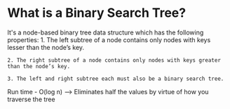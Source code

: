 # What is a Binary Search Tree?

     
It's a node-based binary tree data structure which has the following properties:
    1. The left subtree of a node contains only nodes with keys lesser than the node’s key.

    2. The right subtree of a node contains only nodes with keys greater than the node’s key.

    3. The left and right subtree each must also be a binary search tree.

Run time - O(log n) --> Eliminates half the values by virtue of how you traverse the tree